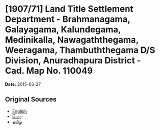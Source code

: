 # [1907/71] Land Title Settlement Department - Brahmanagama, Galayagama, Kalundegama, Medinikalla, Nawagaththegama, Weeragama, Thambuththegama D/S Division, Anuradhapura District - Cad. Map No. 110049

**Date:** 2015-03-27

## Original Sources

- [English](https://documents.gov.lk/view/extra-gazettes/2015/3/1907-71_E.pdf)
- [සිංහල](https://documents.gov.lk/view/extra-gazettes/2015/3/1907-71_S.pdf)
- [தமிழ்](https://documents.gov.lk/view/extra-gazettes/2015/3/1907-71_T.pdf)
